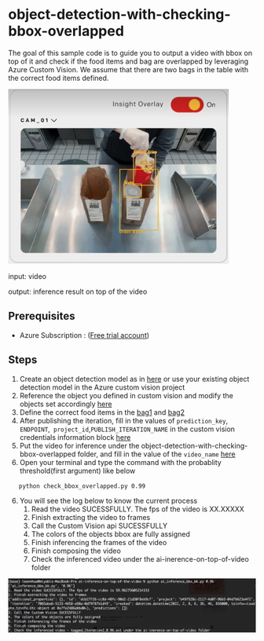 # object-detection-with-checking-bbox-overlapped
The goal of this sample code is to guide you to output a video with bbox on top of it and check if the food items and bag are overlapped by leveraging Azure Custom Vision. We assume that there are two bags in the table with the correct food items defined. 

![mcd](docs/images/mcd.png)

input: video

output: inference result on top of the video

## Prerequisites
- Azure Subscription : ([Free trial account](https://azure.microsoft.com/en-us/free/))

## Steps
1. Create an object detection model as in [here](https://docs.microsoft.com/en-us/azure/cognitive-services/custom-vision-service/get-started-build-detector) or use your existing object detection model in the Azure custom vision project
2. Reference the object you defined in custom vision and modify the objects set accordingly [here](https://github.com/leannhuang/object-detection-with-checking-bbox-overlapped/blob/main/check_bbox_overlapped.py#L27) 
3. Define the correct food items in the [bag1](https://github.com/leannhuang/object-detection-with-checking-bbox-overlapped/blob/main/check_bbox_overlapped.py#L17) and [bag2](https://github.com/leannhuang/object-detection-with-checking-bbox-overlapped/blob/main/check_bbox_overlapped.py#L18)
4. After publishing the iteration, fill in the values of `prediction_key`, `ENDPOINT`,` project_id`,`PUBLISH_ITERATION_NAME` in the custom vision credentials information block [here](https://github.com/leannhuang/object-detection-with-checking-bbox-overlapped/blob/main/check_bbox_overlapped.py#L39)
5. Put the video for inference under the object-detection-with-checking-bbox-overlapped folder, and fill in the value of the  `video_name` [here](https://github.com/leannhuang/object-detection-with-checking-bbox-overlapped/blob/main/check_bbox_overlapped.py#L48)
6. Open your terminal and type the command with the probablity threshold(first argument) like below 
```
   python check_bbox_overlapped.py 0.99
```
6. You will see the log below to know the current process
   1. Read the video SUCESSFULLY. The fps of the video is XX.XXXXX
   2. Finish extracting the video to frames 
   3. Call the Custom Vision api SUCESSFULLY
   4. The colors of the objects bbox are fully assigned
   5. Finish inferencing the frames of the video
   6. Finish composing the video
   7. Check the inferenced video under the ai-inerence-on-top-of-video folder

![commands arguments](docs/images/commands_argument.png)
